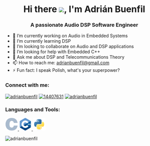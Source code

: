 <!--
**AdrianBuenfil/AdrianBuenfil** is a ✨ _special_ ✨ repository because its `README.md` (this file) appears on your GitHub profile.

Here are some ideas to get you started:
-->
<h1 align="center">Hi there <img src="https://media.giphy.com/media/hvRJCLFzcasrR4ia7z/giphy.gif" width="35px">, I'm Adrián Buenfil</h1>
<h3 align="center">A passionate Audio DSP Software Engineer</h3>

- 🔭 I’m currently working on Audio in Embedded Systems
- 🌱 I’m currently learning DSP
- 👯 I’m looking to collaborate on Audio and DSP applications
- 🤔 I’m looking for help with Embedded C++
- 💬 Ask me about DSP and Telecommunications Theory
- 📫 How to reach me: adrianbuenfil@gmail.com
- ⚡ Fun fact: I speak Polish, what's your superpower?

<h3 align="left">Connect with me:</h3>
<p align="left">
<a href="https://linkedin.com/in/adrianbuenfil" target="blank"><img align="center" src="https://cdn.jsdelivr.net/npm/simple-icons@3.0.1/icons/linkedin.svg" alt="adrianbuenfil" height="30" width="40" /></a>
<a href="https://stackoverflow.com/users/14407631" target="blank"><img align="center" src="https://cdn.jsdelivr.net/npm/simple-icons@3.0.1/icons/stackoverflow.svg" alt="14407631" height="30" width="40" /></a>
<a href="https://www.leetcode.com/adrianbuenfil" target="blank"><img align="center" src="https://cdn.jsdelivr.net/npm/simple-icons@3.0.1/icons/leetcode.svg" alt="adrianbuenfil" height="30" width="40" /></a>
</p>

<h3 align="left">Languages and Tools:</h3>
<p align="left"> <a href="https://www.cprogramming.com/" target="_blank"> <img src="https://raw.githubusercontent.com/devicons/devicon/master/icons/c/c-original.svg" alt="c" width="40" height="40"/> </a> <a href="https://www.w3schools.com/cpp/" target="_blank"> <img src="https://raw.githubusercontent.com/devicons/devicon/master/icons/cplusplus/cplusplus-original.svg" alt="cplusplus" width="40" height="40"/> </a> <a href="https://www.python.org" target="_blank"> <img src="https://raw.githubusercontent.com/devicons/devicon/master/icons/python/python-original.svg" alt="python" width="40" height="40"/> </a> </p>

<p><img align="left" src="https://github-readme-stats.vercel.app/api/top-langs?username=adrianbuenfil&show_icons=true&locale=en&layout=compact" alt="adrianbuenfil" /></p>
